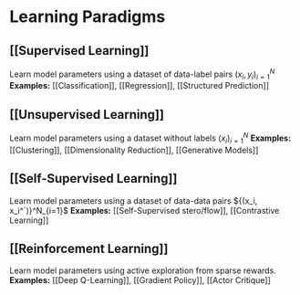 # Learning Paradigms
## [[Supervised Learning]]
Learn model parameters using a dataset of data-label pairs ${(x_i, y_i)}^N_{i=1}$
**Examples:** [[Classification]], [[Regression]], [[Structured Prediction]]
## [[Unsupervised Learning]]
Learn model parameters using a dataset without labels ${(x_i)}^N_{i=1}$
**Examples:** [[Clustering]], [[Dimensionality Reduction]], [[Generative Models]]
## [[Self-Supervised Learning]]
Learn model parameters using a dataset of data-data pairs ${(x_i, x_i^`)}^N_{i=1}$
**Examples:** [[Self-Supervised stero/flow]], [[Contrastive Learning]]
## [[Reinforcement Learning]]
Learn model parameters using active exploration from sparse rewards.
**Examples:** [[Deep Q-Learning]], [[Gradient Policy]], [[Actor Critique]]
